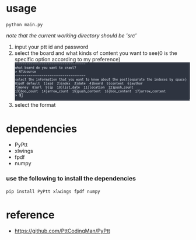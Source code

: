 # usage

```{python}
python main.py
```
*note that the current working directory should be 'src'*

1. input your ptt id and password
2. select the board and what kinds of content you want to see(0 is the specific option according to my preference)
![screen shot](./img/01.png)
3. select the format



# dependencies
- PyPtt
- xlwings
- fpdf
- numpy

### use the following to install the dependencies
```sh
pip install PyPtt xlwings fpdf numpy
```

# reference
- https://github.com/PttCodingMan/PyPtt

